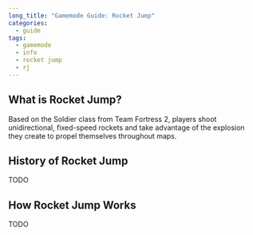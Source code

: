 ```yaml
---
long_title: "Gamemode Guide: Rocket Jump"
categories:
  - guide
tags:
  - gamemode
  - info
  - rocket jump
  - rj
---
```


## What is Rocket Jump?

Based on the Soldier class from Team Fortress 2, players shoot unidirectional, fixed-speed rockets and take advantage of the explosion they create to propel themselves throughout maps.

## History of Rocket Jump

TODO

## How Rocket Jump Works

TODO
